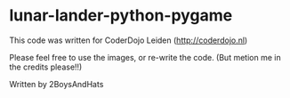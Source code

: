 # lunar-lander-python-pygame

This code was written for CoderDojo Leiden  (http://coderdojo.nl)

Please  feel free to use the images, or re-write the code. (But metion me in the credits please!!)

Written by 2BoysAndHats
